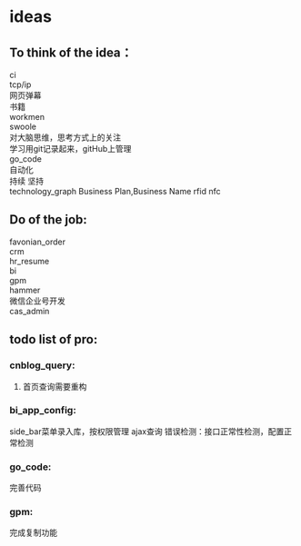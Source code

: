 # ideas  
## To think of the idea： 
ci   
tcp/ip   
网页弹幕  
书籍  
workmen   
swoole  
对大脑思维，思考方式上的关注  
学习用git记录起来，gitHub上管理  
go_code  
自动化     
持续 坚持   
technology_graph 
Business Plan,Business Name 
rfid nfc  

## Do of the job: 
favonian_order  
crm  
hr_resume  
bi  
gpm  
hammer  
微信企业号开发  
cas_admin 

## todo list of pro:

### cnblog_query: 
1. 首页查询需要重构

### bi_app_config:
side_bar菜单录入库，按权限管理
ajax查询
错误检测：接口正常性检测，配置正常检测


### go_code:
完善代码

### gpm:
完成复制功能